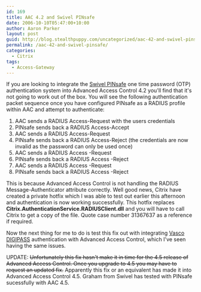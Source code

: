 ```yaml
---
id: 169
title: AAC 4.2 and Swivel PINsafe
date: 2006-10-10T05:47:00+10:00
author: Aaron Parker
layout: post
guid: http://blog.stealthpuppy.com/uncategorized/aac-42-and-swivel-pinsafe
permalink: /aac-42-and-swivel-pinsafe/
categories:
  - Citrix
tags:
  - Access-Gateway
---
```

If you are looking to integrate the [Swivel PINsafe](http://www.swivelsecure.com/?page=products) one time password (OTP) authentication system into Advanced Access Control 4.2 you'll find that it's not going to work out of the box. You will see the following authentication packet sequence once you have configured PINsafe as a RADIUS profile within AAC and attempt to authenticate:

  1. AAC sends a RADIUS Access-Request with the users credentials
  2. PINsafe sends back a RADIUS Access-Accept
  3. AAC sends a RADIUS Access-Request
  4. PINsafe sends back a RADIUS Access-Reject (the credentials are now invalid as the password can only be used once)
  5. AAC sends a RADIUS Access -Request
  6. PINsafe sends back a RADIUS Access -Reject
  7. AAC sends a RADIUS Access -Request
  8. PINsafe sends back a RADIUS Access -Reject

This is because Advanced Access Control is not handling the RADIUS Message-Authenticator attribute correctly. Well good news, Citrix have created a private hotfix which I was able to test out earlier this afternoon and authentication is now working successfully. This hotfix replaces **Citrix.AuthenticationService.RADIUSClient.dll** and you will have to call Citrix to get a copy of the file. Quote case number 31367637 as a reference if required.

Now the next thing for me to do is test this fix out with integrating [Vasco DIGIPASS](http://www.vasco.com/products/range.html) authentication with Advanced Access Control, which I've seen having the same issues.

UPDATE: ~~Unfortunately this fix hasn't make it in time for the 4.5 release of Advanced Access Control. Once you upgrade to 4.5 you may have to request an updated fix.~~ Apparently this fix or an equivalent has made it into Advanced Access Control 4.5. Graham from Swivel has tested with PINsafe sucessfully with AAC 4.5.

